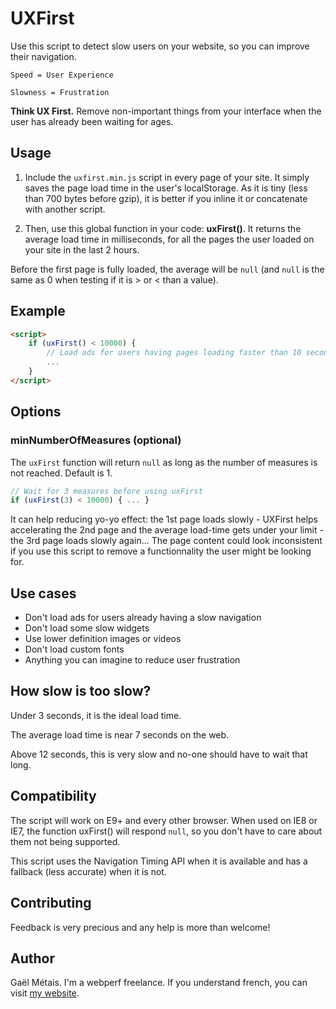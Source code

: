 UXFirst
=======

Use this script to detect slow users on your website, so you can improve their navigation.

```Speed = User Experience```

```Slowness = Frustration```

**Think UX First.** Remove non-important things from your interface when the user has already been waiting for ages.

## Usage

1) Include the `uxfirst.min.js` script in every page of your site. It simply saves the page load time in the user's localStorage. As it is tiny (less than 700 bytes before gzip), it is better if you inline it or concatenate with another script.

2) Then, use this global function in your code: **uxFirst()**. It returns the average load time in milliseconds, for all the pages the user loaded on your site in the last 2 hours.

Before the first page is fully loaded, the average will be `null` (and `null` is the same as 0 when testing if it is > or < than a value).

## Example

```html
<script>
	if (uxFirst() < 10000) {
		// Load ads for users having pages loading faster than 10 seconds
		...
	}
</script>
```

## Options

### minNumberOfMeasures (optional)

The `uxFirst` function will return `null` as long as the number of measures is not reached. Default is 1.

```js
// Wait for 3 measures before using uxFirst
if (uxFirst(3) < 10000) { ... }
```

It can help reducing yo-yo effect: the 1st page loads slowly - UXFirst helps accelerating the 2nd page and the average load-time gets under your limit - the 3rd page loads slowly again... The page content could look inconsistent if you use this script to remove a functionnality the user might be looking for.


## Use cases

- Don't load ads for users already having a slow navigation
- Don't load some slow widgets
- Use lower definition images or videos
- Don't load custom fonts
- Anything you can imagine to reduce user frustration


## How slow is too slow?

Under 3 seconds, it is the ideal load time.

The average load time is near 7 seconds on the web.

Above 12 seconds, this is very slow and no-one should have to wait that long.


## Compatibility

The script will work on E9+ and every other browser. When used on IE8 or IE7, the function uxFirst() will respond `null`, so you don't have to care about them not being supported.

This script uses the Navigation Timing API when it is available and has a fallback (less accurate) when it is not.


## Contributing

Feedback is very precious and any help is more than welcome!


## Author

Gaël Métais. I'm a webperf freelance. If you understand french, you can visit [my website](http://www.gaelmetais.com).